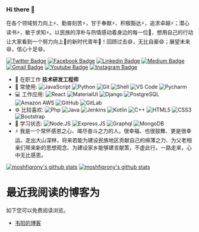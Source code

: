 ### Hi there 👋
在各个领域努力向上⚡、勤奋刻苦⚡，甘于奉献⚡、积极豁达⚡，追求卓越⚡；潜心读书⚡，敏于求知⚡。以民族的淳朴与热情感动着身边的每一位🔭，想用自己的行动让大家看到一个努力向上🔭的新时代青年🔭！回顾过去😄，无比自豪😄；展望未来😄，信心十足😄。

[![Twitter Badge](https://img.shields.io/badge/-shajiu-blue?style=plastic&logo=Twitter&logoColor=white&link=https://twitter.com/shajiu/)](https://twitter.com/shajiu/)
[![Facebook Badge](https://img.shields.io/badge/-shajiu-blue?style=plastic&logo=Facebook&logoColor=white&link=https://www.facebook.com/in/shajiu/)](https://www.facebook.com/profile.php?id=100072590255259)
[![Linkedin Badge](https://img.shields.io/badge/-shajiu-blue?style=plastic&logo=Linkedin&logoColor=white&link=https://www.linkedin.com/in/moshfiqrony/)](https://www.linkedin.com/in/moshfiqrony/)
[![Medium Badge](https://img.shields.io/badge/-@shajiu-black?style=plastic&labelColor=000000&logo=Medium&link=https://medium.com/@moshfiqrony/)](https://medium.com/@moshfiqrony)
[![Gmail Badge](https://img.shields.io/badge/-shajiu@bit.edu.cn-c14438?style=plastic&logo=Gmail&logoColor=white&link=mailto:shajiu@iubat.edu)](mailto:shajiu@iubat.edu)
[![Youtube Badge](https://img.shields.io/badge/-ProgSoft%20MR-darkred?style=plastic&logo=youtube&logoColor=white&link=https://www.youtube.com/channel/UCZz07tLC8RqmCxc5nDGs9Xw)](https://www.youtube.com/channel/UCZz07tLC8RqmCxc5nDGs9Xw)
[![Instagram Badge](https://img.shields.io/badge/-shajiu-purple?style=plastic&logo=instagram&logoColor=white&link=https://instagram.com/moshfiqrony/)](https://instagram.com/moshfiqrony)

- 🏢 在职工作 **技术研发工程师**
- 🚀 常使用:
  ![JavaScript](https://img.shields.io/badge/-JavaScript-black?style=plastic&logo=javascript)
  ![Python](https://img.shields.io/badge/-Python-8fcfd1?style=plastic&logo=Python)
  ![Git](https://img.shields.io/badge/-Git-black?style=plastic&logo=git)
  ![Shell](https://img.shields.io/badge/-Shell-blasck?style=plastic&logo=Shell)
  ![VS Code](https://img.shields.io/badge/-VS%20Code-007ACC?style=plastic&logo=visual-studio-code)
  ![Pycharm](https://img.shields.io/badge/-VS%20Code-007ACC?style=plastic&logo=Pycharm)
- 💻 工作应用:
  ![React](https://img.shields.io/badge/-React-3b2e5a?style=plastic&logo=react)
  ![MaterialUI](https://img.shields.io/badge/-MatrialUI-0081CB?style=plastic&logo=material-UI)
  ![Django](https://img.shields.io/badge/-Django-092E20?style=plastic&logo=Django)
  ![PostgreSQL](https://img.shields.io/badge/-PostgreSQL-336791?style=plastic&logo=postgresql)
  ![Amazon AWS](https://img.shields.io/badge/Amazon%20AWS-232F3E?style=plastic&logo=amazon-aws)
  ![GitHub](https://img.shields.io/badge/-GitHub-181717?style=plastic&logo=github)
  ![GitLab](https://img.shields.io/badge/-GitLab-FCA121?style=plastic&logo=gitlab)
- ⚙️ 比较喜欢: ![Php](https://img.shields.io/badge/-php-394989?style=plastic&logo=php) ![Java](https://img.shields.io/badge/-java-3f4441?style=plastic&logo=java) ![Jenkins](https://img.shields.io/badge/-Jenkins-black?style=plastic&logo=Jenkins) ![Kotlin](https://img.shields.io/badge/-kotlin-006a71?style=plastic&logo=kotlin) ![C++](https://img.shields.io/badge/-C++-00599C?style=plastic&logo=c)
  ![HTML5](https://img.shields.io/badge/-HTML5-E34F26?style=plastic&logo=html5&logoColor=white)
  ![CSS3](https://img.shields.io/badge/-CSS3-1572B6?style=plastic&logo=css3)
  ![Bootstrap](https://img.shields.io/badge/-Bootstrap-563D7C?style=plastic&logo=bootstrap)
- 🌱 学习状态:
  ![Node.JS](https://img.shields.io/badge/-Node.JS-black?style=plastic&logo=Node.js) ![Express.JS](https://img.shields.io/badge/-Express.JS-c7b198?style=plastic&logo=Express.JS) ![Graphql](https://img.shields.io/badge/-Graphql-E10098?style=plastic&logo=Graphql)
  ![MongoDB](https://img.shields.io/badge/-MongoDB-black?style=plastic&logo=mongodb)
- ⚡️ 我是一个常怀感恩之心、竭尽奋斗之力的人。很幸福、也很鼓舞、更是很幸运。走出大山深林，将来若能为建设民族地区贡献自己的绵薄之力、为父老相亲们带来新的思想观念、为建设家乡能够建言献策，不虚此行。一路走来，心中无比感恩。

[![moshfiqrony's github stats](https://github-readme-stats.vercel.app/api?username=Shajiu&theme=dark&show_icons=true)](https://github.com/shajiu)
[![moshfiqrony's github stats](https://github-readme-stats.vercel.app/api/pin/?username=moshfiqrony&repo=awesome-bd-readme-profile&theme=dark)](https://github.com/Shajiu/)

# 最近我阅读的博客为
如下您可以免费阅读浏览。
- [韦阳的博客](https://godweiyang.com/)

